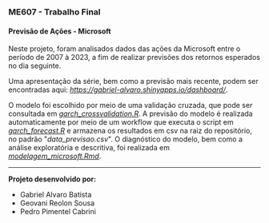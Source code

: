 ### ME607 - Trabalho Final
#### Previsão de Ações - Microsoft

Neste projeto, foram analisados dados das ações da Microsoft entre o período de 2007 à 2023, a fim de realizar previsões dos retornos esperados no dia seguinte.

Uma apresentação da série, bem como a previsão mais recente, podem ser encontradas aqui: *https://gabriel-alvaro.shinyapps.io/dashboard/*.

O modelo foi escolhido por meio de uma validação cruzada, que pode ser consultada em *[garch_crossvalidation.R](https://github.com/gabriel-alvaro/microsoft-garch-forecast/blob/main/modelagem/garch_crossvalidation.R)*.
A previsão do modelo é realizada automaticamente por meio de um workflow que executa o script em *[garch_forecast.R](https://github.com/gabriel-alvaro/microsoft-garch-forecast/blob/main/modelagem/garch_forecast.R)* e armazena os resultados em csv na raiz do repositório, no padrão "*data_previsao.csv*".
O diagnóstico do modelo, bem como a análise exploratória e descritiva, foi realizada em *[modelagem_microsoft.Rmd](https://github.com/gabriel-alvaro/microsoft-garch-forecast/blob/main/modelagem/modelagem_microsoft.Rmd)*.

***

**Projeto desenvolvido por:**

 - Gabriel Alvaro Batista
 - Geovani Reolon Sousa
 - Pedro Pimentel Cabrini
